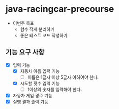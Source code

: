 # java-racingcar-precourse

- 이번주 목표
  - 함수 작게 분리하기
  - 좋은 테스트 코드 작성하기

## 기능 요구 사항
- [x] 입력 기능
  - [x] 자동차 이름 입력 기능
    - [ ] 이름은 1글자 이상 5글자 이하여야 한다.
  - [x] 시도할 횟수 입력 기능
    - [ ] 1이상의 숫자를 입력해야 한다.
- [x] 자동차 게임 경주 기능
- [x] 실행 결과 출력 기능